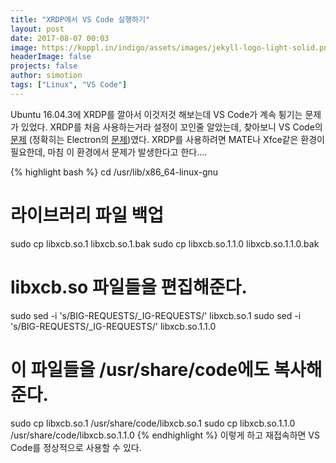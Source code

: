 ```yaml
---
title: "XRDP에서 VS Code 실행하기"
layout: post
date: 2017-08-07 00:03
image: https://koppl.in/indigo/assets/images/jekyll-logo-light-solid.png
headerImage: false
projects: false
author: simotion
tags: ["Linux", "VS Code"]
---
```


Ubuntu 16.04.3에 XRDP를 깔아서 이것저것 해보는데 VS Code가 계속 튕기는 문제가 있었다. XRDP를 처음 사용하는거라 설정이 꼬인줄 알았는데, 찾아보니 VS Code의 [문제](https://github.com/Microsoft/vscode/issues/3451) (정확히는 Electron의 [문제](https://github.com/electron/electron/issues/2256))였다. XRDP를 사용하려면 MATE나 Xfce같은 환경이 필요한데, 마침 이 환경에서 문제가 발생한다고 한다....

{% highlight bash %}
cd /usr/lib/x86_64-linux-gnu
# 라이브러리 파일 백업
sudo cp libxcb.so.1 libxcb.so.1.bak
sudo cp libxcb.so.1.1.0 libxcb.so.1.1.0.bak
# libxcb.so 파일들을 편집해준다.
sudo sed -i 's/BIG-REQUESTS/_IG-REQUESTS/' libxcb.so.1
sudo sed -i 's/BIG-REQUESTS/_IG-REQUESTS/' libxcb.so.1.1.0
# 이 파일들을 /usr/share/code에도 복사해준다.
sudo cp libxcb.so.1 /usr/share/code/libxcb.so.1
sudo cp libxcb.so.1.1.0 /usr/share/code/libxcb.so.1.1.0
{% endhighlight %}
이렇게 하고 재접속하면 VS Code를 정상적으로 사용할 수 있다.